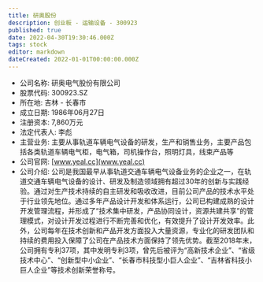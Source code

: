 ```yaml
---
title: 研奥股份
description: 创业板 - 运输设备 - 300923
published: true
date: 2022-04-30T19:30:46.000Z
tags: stock
editor: markdown
dateCreated: 2022-01-01T00:00:00.000Z
---
```


- 公司名称: 研奥电气股份有限公司
- 股票代码: 300923.SZ
- 所在地: 吉林 - 长春市
- 成立日期: 1986年06月27日
- 注册资本: 7,860万元
- 法定代表人: 李彪
- 主营业务: 主要从事轨道车辆电气设备的研发，生产和销售业务，主要产品包括各类轨道车辆电气柜，电气箱，司机操作台，照明灯具，线束产品等
- 公司官网: [www.yeal.cc](www.yeal.cc)
- 公司介绍: 公司是我国最早从事轨道交通车辆电气设备业务的企业之一，在轨道交通车辆电气设备的设计、研发及制造领域拥有超过30年的创新与实践经验。通过对生产技术持续的自主研发和吸收改进，目前公司产品的技术水平处于行业领先地位。通过多年产品设计开发和体系运行，公司已构建成熟的设计开发管理流程，并形成了“技术集中研发，产品协同设计，资源共建共享”的管理模式，对设计开发过程进行不断完善和优化，有效提升了设计开发效率。此外，公司每年在技术创新和产品开发方面投入大量资源，专业化的研发团队和持续的费用投入保障了公司在产品技术方面保持了领先优势。截至2018年末，公司拥有专利37项，其中发明专利3项，曾先后被评为“高新技术企业”、“省级技术中心”、“创新型中小企业”、“长春市科技型小巨人企业”、“吉林省科技小巨人企业”等技术创新荣誉称号。


